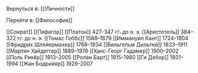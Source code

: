 Вернуться в: [[!Личности]]

Перейти в: [[Философия]]

[[Сократ]]
[[Пифагор]]
[[Платон]] 427-347 гг. до н. э.
[[Аристотель]] 384–322 гг. до н. э.
[[Томас Гоббс]] 1588–1679
[[Иммануил Кант]] 1724-1804
[[Фридрих Шлейермахер]] 1768–1834
[[Вильгельм Дильтей]] 1833–1911
[[Мартин Хайдеггер]] 1889–1976
[[Ханс-Георг Гадамер]] 1900–2002
[[Поль Рикёр]] 1913–2005
[[Ролан Барт]] 1915-1980
[[Ги Дебор]] 1931-1994
[[Жан Бодрийяр]] 1929-2007



